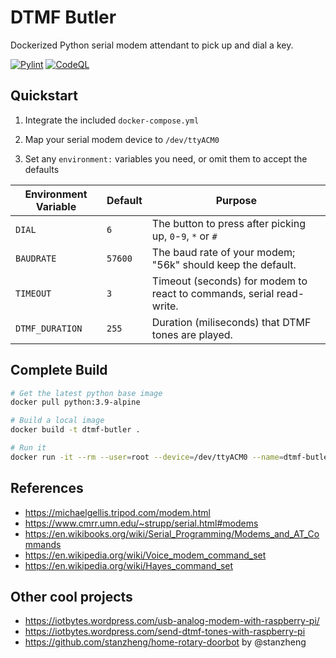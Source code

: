 # DTMF Butler

Dockerized Python serial modem attendant to pick up and dial a key.

[![Pylint](https://github.com/michaelsanford/DTMF-Butler/actions/workflows/pylint.yml/badge.svg)](https://github.com/michaelsanford/DTMF-Butler/actions/workflows/pylint.yml) [![CodeQL](https://github.com/michaelsanford/DTMF-Butler/actions/workflows/codeql-analysis.yml/badge.svg)](https://github.com/michaelsanford/DTMF-Butler/actions/workflows/codeql-analysis.yml)

## Quickstart

1. Integrate the included `docker-compose.yml`

1. Map your serial modem device to `/dev/ttyACM0`

1. Set any `environment:` variables you need, or omit them to accept the defaults

| Environment Variable | Default | Purpose |
|---|---|---|
| `DIAL` | `6` | The button to press after picking up, `0`-`9`, `*` or `#` |
| `BAUDRATE` | `57600` | The baud rate of your modem; "56k" should keep the default. |
| `TIMEOUT` | `3` | Timeout (seconds) for modem to react to commands, serial read-write. |
| `DTMF_DURATION` | `255` | Duration (miliseconds) that DTMF tones are played. |

## Complete Build

```bash
# Get the latest python base image
docker pull python:3.9-alpine

# Build a local image
docker build -t dtmf-butler .

# Run it
docker run -it --rm --user=root --device=/dev/ttyACM0 --name=dtmf-butler dtmf-butler
```

## References

- https://michaelgellis.tripod.com/modem.html
- https://www.cmrr.umn.edu/~strupp/serial.html#modems
- https://en.wikibooks.org/wiki/Serial_Programming/Modems_and_AT_Commands
- https://en.wikipedia.org/wiki/Voice_modem_command_set
- https://en.wikipedia.org/wiki/Hayes_command_set

## Other cool projects

- https://iotbytes.wordpress.com/usb-analog-modem-with-raspberry-pi/
- https://iotbytes.wordpress.com/send-dtmf-tones-with-raspberry-pi
- https://github.com/stanzheng/home-rotary-doorbot by @stanzheng
